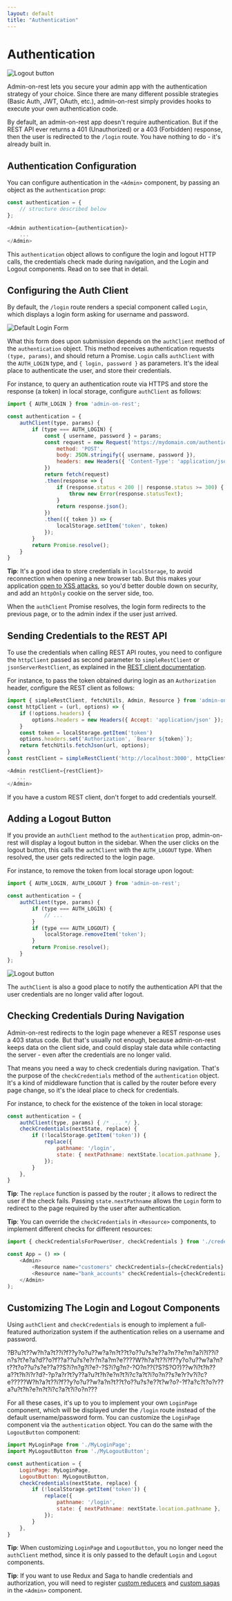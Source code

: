```yaml
---
layout: default
title: "Authentication"
---
```


# Authentication

![Logout button](./img/login.gif)

Admin-on-rest lets you secure your admin app with the authentication strategy of your choice. Since there are many different possible strategies (Basic Auth, JWT, OAuth, etc.), admin-on-rest simply provides hooks to execute your own authentication code.

By default, an admin-on-rest app doesn't require authentication. But if the REST API ever returns a 401 (Unauthorized) or a 403 (Forbidden) response, then the user is redirected to the `/login` route. You have nothing to do - it's already built in.

## Authentication Configuration

You can configure authentication in the `<Admin>` component, by passing an object as the `authentication` prop:

```js
const authentication = {
    // structure described below
};

<Admin authentication={authentication}>
    ...
</Admin>
```

This `authentication` object allows to configure the login and logout HTTP calls, the credentials check made during navigation, and the Login and Logout components. Read on to see that in detail.

## Configuring the Auth Client

By default, the `/login` route renders a special component called `Login`, which displays a login form asking for username and password.

![Default Login Form](./img/login-form.png)

What this form does upon submission depends on the `authClient` method of the `authentication` object. This method receives authentication requests `(type, params)`, and should return a Promise. `Login` calls `authClient` with the `AUTH_LOGIN` type, and `{ login, password }` as parameters. It's the ideal place to authenticate the user, and store their credentials.

For instance, to query an authentication route via HTTPS and store the response (a token) in local storage, configure `authClient` as follows:

```js
import { AUTH_LOGIN } from 'admin-on-rest';

const authentication = {
    authClient(type, params) {
        if (type === AUTH_LOGIN) {
            const { username, password } = params;
            const request = new Request('https://mydomain.com/authenticate', {
                method: 'POST',
                body: JSON.stringify({ username, password }),
                headers: new Headers({ 'Content-Type': 'application/json' }),
            })
            return fetch(request)
            .then(response => {
                if (response.status < 200 || response.status >= 300) {
                    throw new Error(response.statusText);
                }
                return response.json();
            })
            .then(({ token }) => {
                localStorage.setItem('token', token)
            });
        }
        return Promise.resolve();
    }
}
```

**Tip**: It's a good idea to store credentials in `localStorage`, to avoid reconnection when opening a new browser tab. But this makes your application [open to XSS attacks](http://www.redotheweb.com/2015/11/09/api-security.html), so you'd better double down on security, and add an `httpOnly` cookie on the server side, too.

When the `authClient` Promise resolves, the login form redirects to the previous page, or to the admin index if the user just arrived.

## Sending Credentials to the REST API

To use the credentials when calling REST API routes, you need to configure the `httpClient` passed as second parameter to `simpleRestClient` or `jsonServerRestClient`, as explained in the [REST client documentation](RestClients.html#adding-custom-headers).

For instance, to pass the token obtained during login as an `Authorization` header, configure the REST client as follows:

```js
import { simpleRestClient, fetchUtils, Admin, Resource } from 'admin-on-rest';
const httpClient = (url, options) => {
    if (!options.headers) {
        options.headers = new Headers({ Accept: 'application/json' });
    }
    const token = localStorage.getItem('token')
    options.headers.set('Authorization', `Bearer ${token}`);
    return fetchUtils.fetchJson(url, options);
}
const restClient = simpleRestClient('http://localhost:3000', httpClient);

<Admin restClient={restClient}>
   ...
</Admin>
```

If you have a custom REST client, don't forget to add credentials yourself.

## Adding a Logout Button

If you provide an `authClient` method to the `authentication` prop, admin-on-rest will display a logout button in the sidebar. When the user clicks on the logout button, this calls the `authClient` with the `AUTH_LOGOUT` type. When resolved, the user gets redirected to the login page.

For instance, to remove the token from local storage upon logout:

```js
import { AUTH_LOGIN, AUTH_LOGOUT } from 'admin-on-rest';

const authentication = {
    authClient(type, params) {
        if (type === AUTH_LOGIN) {
            // ...
        }
        if (type === AUTH_LOGOUT) {
            localStorage.removeItem('token');
        }
        return Promise.resolve();
    }
};
```

![Logout button](./img/logout.gif)

The `authClient` is also a good place to notify the authentication API that the user credentials are no longer valid after logout.

## Checking Credentials During Navigation

Admin-on-rest redirects to the login page whenever a REST response uses a 403 status code. But that's usually not enough, because admin-on-rest keeps data on the client side, and could display stale data while contacting the server - even after the credentials are no longer valid.

That means you need a way to check credentials during navigation. That's the purpose of the `checkCredentials` method of the `authentication` object. It's a kind of middleware function that is called by the router before every page change, so it's the ideal place to check for credentials.

For instance, to check for the existence of the token in local storage:

```js
const authentication = {
    authClient(type, params) { /* ... */ },
    checkCredentials(nextState, replace) {
        if (!localStorage.getItem('token')) {
            replace({
                pathname: '/login',
                state: { nextPathname: nextState.location.pathname },
            });
        }
    },
}
```

**Tip**: The `replace` function is passed by the router ; it allows to redirect the user if the check fails. Passing `state.nextPathname` allows the `Login` form to redirect to the page required by the user after authentication.

**Tip**: You can override the `checkCredentials` in `<Resource>` components, to implement different checks for different resources:

```js
import { checkCredentialsForPowerUser, checkCredentials } from './credentials';

const App = () => (
    <Admin>
        <Resource name="customers" checkCredentials={checkCredentials} list={CustomersList} />
        <Resource name="bank_accounts" checkCredentials={checkCredentialsForPowerUser} list={AccountsList} />
    </Admin>
);
```

## Customizing The Login and Logout Components

Using `authClient` and `checkCredentials` is enough to implement a full-featured authorization system if the authentication relies on a username and password.

?B?u?t??w?h?a?t??i?f??y?o?u??w?a?n?t??t?o??u?s?e??a?n??e?m?a?i?l??i?n?s?t?e?a?d??o?f??a??u?s?e?r?n?a?m?e????W?h?a?t??i?f??y?o?u??w?a?n?t??t?o??u?s?e??a??S?i?n?g?l?e?-?S?i?g?n?-?O?n??(?S?S?O?)??w?i?t?h??a??t?h?i?r?d?-?p?a?r?t?y??a?u?t?h?e?n?t?i?c?a?t?i?o?n??s?e?r?v?i?c?e?????W?h?a?t??i?f??y?o?u??w?a?n?t??t?o??u?s?e??t?w?o?-?f?a?c?t?o?r??a?u?t?h?e?n?t?i?c?a?t?i?o?n???

For all these cases, it's up to you to implement your own `LoginPage` component, which will be displayed under the `/login` route instead of the default username/password form. You can customize the `LoginPage` component via the `authentication` object. You can do the same with the `LogoutButton` component:

```js
import MyLoginPage from './MyLoginPage';
import MyLogoutButton from './MyLogoutButton';

const authentication = {
    LoginPage: MyLoginPage,
    LogoutButton: MyLogoutButton,
    checkCredentials(nextState, replace) {
        if (!localStorage.getItem('token')) {
            replace({
                pathname: '/login',
                state: { nextPathname: nextState.location.pathname },
            });
        }
    },
}
```

**Tip**: When customizing `LoginPage` and `LogoutButton`, you no longer need the `authClient` method, since it is only passed to the default `Login` and `Logout` components.

**Tip**: If you want to use Redux and Saga to handle credentials and authorization, you will need to register  [custom reducers](./AdminResource.html#customreducers) and [custom sagas](./AdminResource.html#customsagas) in the `<Admin>` component.
